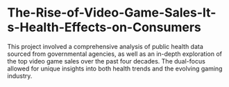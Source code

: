 # The-Rise-of-Video-Game-Sales-It-s-Health-Effects-on-Consumers
This project involved a comprehensive analysis of public health data sourced from governmental agencies, as well as an in-depth exploration of the top video game sales over the past four decades. The dual-focus allowed for unique insights into both health trends and the evolving gaming industry.
